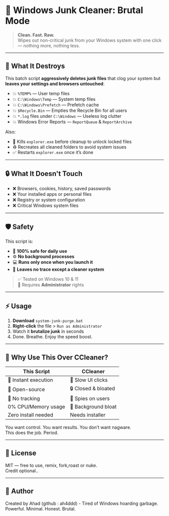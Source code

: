 # 🧨 Windows Junk Cleaner: Brutal Mode

> **Clean. Fast. Raw.**  
> Wipes out non-critical junk from your Windows system with one click — nothing more, nothing less.

---

## 🔧 What It Destroys

This batch script **aggressively deletes junk files** that clog your system but **leaves your settings and browsers untouched**:

- 💥 `%TEMP%` — User temp files  
- 💥 `C:\Windows\Temp` — System temp files  
- 💥 `C:\Windows\Prefetch` — Prefetch cache  
- 💥 `$Recycle.Bin` — Empties the Recycle Bin for all users  
- 💥 `*.log` files under `C:\Windows` — Useless log clutter  
- 💥 Windows Error Reports — `ReportQueue` & `ReportArchive`  

Also:

- 🧠 Kills `explorer.exe` before cleanup to unlock locked files  
- ♻️ Recreates all cleaned folders to avoid system issues  
- ✅ Restarts `explorer.exe` once it’s done  

---

## 🔒 What It **Doesn't** Touch

- ❌ Browsers, cookies, history, saved passwords  
- ❌ Your installed apps or personal files  
- ❌ Registry or system configuration  
- ❌ Critical Windows system files  

---

## 🛡️ Safety

This script is:
- 🔐 **100% safe for daily use**
- ⚙️ **No background processes**
- 💻 **Runs only once when you launch it**
- 🧼 **Leaves no trace except a cleaner system**

> ✅ Tested on Windows 10 & 11  
> 🔐 Requires **Administrator** rights

---

## ⚡ Usage

1. **Download** `system-junk-purge.bat`  
2. **Right-click** the file > `Run as Administrator`  
3. Watch it **brutalize junk** in seconds  
4. Done. Breathe. Enjoy the speed boost.

---

## 🧠 Why Use This Over CCleaner?

| This Script            | CCleaner           |
|------------------------|--------------------|
| 🧨 Instant execution   | 🐌 Slow UI clicks  |
| 🧬 Open-source         | 🔒 Closed & bloated |
| 🚫 No tracking         | 👀 Spies on users   |
| 0% CPU/Memory usage    | 🐷 Background bloat |
| Zero install needed    | Needs installer     |

You want control. You want results. You don’t want nagware.  
This does the job. Period.

---

## 📜 License

MIT — free to use, remix, fork,roast or nuke.  
Credit optional..

---

## 🧠 Author

Created by Ahad (github : ah4ddd) - Tired of Windows hoarding garbage.  
Powerful. Minimal. Honest. Brutal.

